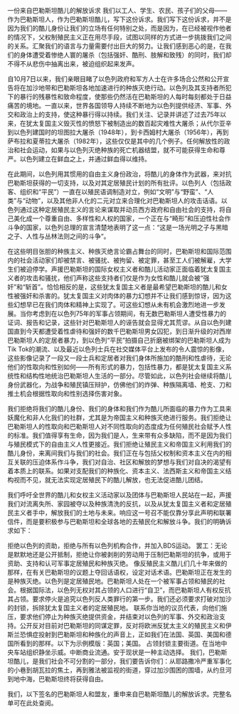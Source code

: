一份来自巴勒斯坦酷儿的解放诉求
我们以工人、学生、农民、孩子们的父母——作为巴勒斯坦人，作为巴勒斯坦酷儿，写下这份诉求。我们写下这份诉求，并不是因为我们的酷儿身份让我们的立场有任何特别之处，而是因为，在已经被视作他者的情况下，父权制殖民主义正在用尽手段，试图以同样的方式进一步挑拨我们之间的关系。汇聚我们的语言与力量需要付出巨大的努力。让我们感到恶心的是，在我们的身体遭受着惨绝人寰的屠杀（包括强奸、酷刑、肢解和致残）的同时，我们却不得不从悲伤中抽离出来，被迫组织起来发声。

自10月7日以来，我们亲眼目睹了以色列政府和军方人士在许多场合公然和公开宣告将在加沙地带和巴勒斯坦各地加速进行的种族灭绝行动。以色列及其支持者所犯下的暴行的残暴性和致命程度，使那些仍然活在巴勒斯坦的人每时每刻都处于日益痛苦的境地。一直以来，世界各国领导人持续不断地为以色列提供经济、军事、外交和政治上的支持，使这种暴行得以持续。我们关注、记录并讲述了过去75年以来，在犹太复国主义毁灭性的愤怒下被制造出的数百起灾难性大屠杀；从代尔亚辛到以色列建国时的坦图拉大屠杀（1948年），到卡西姆村大屠杀（1956年），再到萨布拉和夏蒂拉大屠杀（1982年），这些仅仅是其中的几个例子。任何解放性的政治和社会运动，如果与以色列灭绝种族的死亡机器结盟，就不可能获得生命和尊严。以色列建立在鲜血之上，并通过鲜血得以维持。

在此期间，以色列用其惯用的自由主义身份政治，将酷儿的身体作为武器，来对抗巴勒斯坦获得的一切支持，以及对其定居殖民计划的所有批评。以色列人（包括政客、组织和“平民”）一直在以殖民语调制造对立，例如“文明”与“野蛮”、“人类”与“动物”，以及其他非人化的二元对立来合理化对巴勒斯坦人的攻击话语。以色列通过这种定居殖民主义的言论来谋取并动员西方政府和自由社会的支持，将自己美化成一个尊重自由、多样性和人权的国家，一个正在与“畸形”和压迫性社会作斗争的国家，以色列总理的宣言清楚地表明了这一点：“这是一场光明之子与黑暗之子、人性与丛林法则之间的斗争“。

在这些明目张胆的种族主义、种族灭绝言论霸占舞台的同时，巴勒斯坦和国际范围内的社会活动家们却被禁言、被骚扰、被拘留、被定罪，甚至工人们被解雇，大学生们被迫停学。声援巴勒斯坦的国际女权主义者和酷儿活动家正面临着犹太复国主义者的攻击和骚扰，他们声称这些支持者们仅是作为女性和酷儿就会被“强奸”和“斩首”。恰恰相反的是，这些犹太复国主义者是最希望巴勒斯坦的酷儿和女性被强奸和杀害的。犹太复国主义对肉体的暴力幻想并不让我们感到惊讶，因为这些幻想早已在我们肉体和精神上实现了。可这些幻想从未有机会激烈地进一步发展。当你考虑到在以色列75年的军事占领期间，有无数巴勒斯坦人遭受性暴力的证词、报告和记录，这些针对巴勒斯坦人的诬告就会显得尤其荒谬。从自以色列建国直到今天都遭受着性虐待和强奸的数千巴勒斯坦男女囚犯，到日渐升级的对西岸巴勒斯坦人的定居者暴力，到以色列“平民”拍摄自己折磨被绑架的巴勒斯坦人成为Tik Tok的潮流、以及最近以色列士兵在社交媒体平台上发布的令人震惊的影像，这些影像记录了一段又一段士兵和定居者对我们身体所施加的酷刑和性虐待，无论他们的性取向和性别如何——所有形式的暴力，包括性暴力，都是犹太复国主义系统性和结构性地统治巴勒斯坦人生活的一部分。尽管如此，以色列社会继续将酷儿身份武器化，为战争和殖民镇压辩护，仿佛他们的炸弹、种族隔离墙、枪支、刀和推土机会根据性取向和性别选择伤害对象。

我们拒绝将我们的酷儿身份、我们的身体和我们作为酷儿所面临的暴力作为工具来妖魔化和非人化我们的社群，尤其是为帝国主义和种族灭绝进行服务。我们拒绝让巴勒斯坦人的性取向和巴勒斯坦人对不同性取向的态度成为任何殖民社会赋予人性的标准。我们值得享有生命，因为我们是人，生来带有众多缺陷，而不是因为我们与殖民模式下的自由主义人性更接近。我们拒绝让殖民主义和帝国主义利用我们的酷儿身份，来离间我们与我们的社会。我们正在与包括父权制和资本主义在内的相互关联的压迫体系作斗争，我们对自治、社区和解放的梦想与我们对自决的渴望有着本质上的联系。如果对支配我们的种族化、资本主义、法西斯主义和帝国主义结构视而不见，就无法实现定居殖民下的酷儿解放，也无法促进酷儿团结。

我们呼吁全世界的酷儿和女权主义活动家以及团体与巴勒斯坦人民站在一起，声援我们对流离失所、家园被夺以及种族清洗的反抗，以及从犹太复国主义者和定居殖民主义者手中，解放我们的土地与未来。响应这一号召不能仅靠分享此声明和联署信件，而是要积极参与巴勒斯坦和全球各地的去殖民化和解放斗争。我们的明确诉求如下：

拒绝以色列的资助，拒绝与所有以色列机构合作，并加入BDS运动。
罢工：无论是默默地还是公开抵制，拒绝让你被剥削的劳动用于压制巴勒斯坦的抗争，或用于资助、支持和认可军事定居殖民和种族灭绝。
像反殖民主义酷儿们几十年来做的那样，在有关巴勒斯坦的议题上夺回话语权，设定对话术语。巴勒斯坦正在发生的是种族灭绝。以色列是定居殖民地。巴勒斯坦人处在一个被军事占领和殖民的社会。根据国际法，以色列无权对其占领的人口进行“自卫”，而巴勒斯坦人有权反抗其占领。要求停火是追究以色列反人类罪行的第一步。我们还必须要求打破对加沙的封锁，拆除犹太复国主义者的定居殖民地。
联系你当地的议员代表，向他们施压，要求他们停止为种族灭绝提供资金，并结束对以色列的军事、外交和政治支持。公开反对目前对巴勒斯坦的同谋定罪，反对将欧洲反犹太主义的殖民主义和伊斯兰恐惧症投射到巴勒斯坦和种族化的声音上，正如我们在法国、英国、美国和德国所看到的那样。以下为示例模版：英国；美国。
占领封锁主要街道。在当地中央车站组织静坐示威。中断商业流通。安于现状是一种主动选择。
我们，巴勒斯坦酷儿，是我们社会不可分割的一部分，我们要告诉你们：从耶路撒冷严重军事化的小巷到胡瓦拉的焦土，再到雅法被监视的街道，穿过加沙围困的围墙，从约旦河到地中海，巴勒斯坦终将获得自由。 

我们，以下签名的巴勒斯坦人和盟友，重申来自巴勒斯坦酷儿的解放诉求。完整名单可在此处查阅。 
